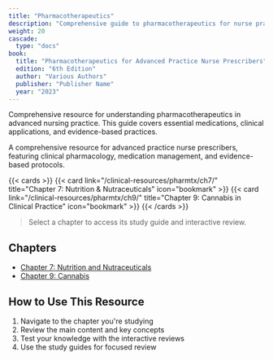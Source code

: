 ```yaml
---
title: "Pharmacotherapeutics"
description: "Comprehensive guide to pharmacotherapeutics for nurse practitioner students"
weight: 20
cascade:
  type: "docs"
book:
  title: "Pharmacotherapeutics for Advanced Practice Nurse Prescribers"
  edition: "6th Edition"
  author: "Various Authors"
  publisher: "Publisher Name"
  year: "2023"
---
```


Comprehensive resource for understanding pharmacotherapeutics in advanced nursing practice. This guide covers essential medications, clinical applications, and evidence-based practices.

A comprehensive resource for advanced practice nurse prescribers, featuring clinical pharmacology, medication management, and evidence-based protocols.

{{< cards >}}
  {{< card link="/clinical-resources/pharmtx/ch7/" title="Chapter 7: Nutrition & Nutraceuticals" icon="bookmark" >}}
  {{< card link="/clinical-resources/pharmtx/ch9/" title="Chapter 9: Cannabis in Clinical Practice" icon="bookmark" >}}
{{< /cards >}}

> Select a chapter to access its study guide and interactive review.
## Chapters

- [Chapter 7: Nutrition and Nutraceuticals](ch7/)
- [Chapter 9: Cannabis](ch9/)

## How to Use This Resource

1. Navigate to the chapter you're studying
2. Review the main content and key concepts
3. Test your knowledge with the interactive reviews
4. Use the study guides for focused review
